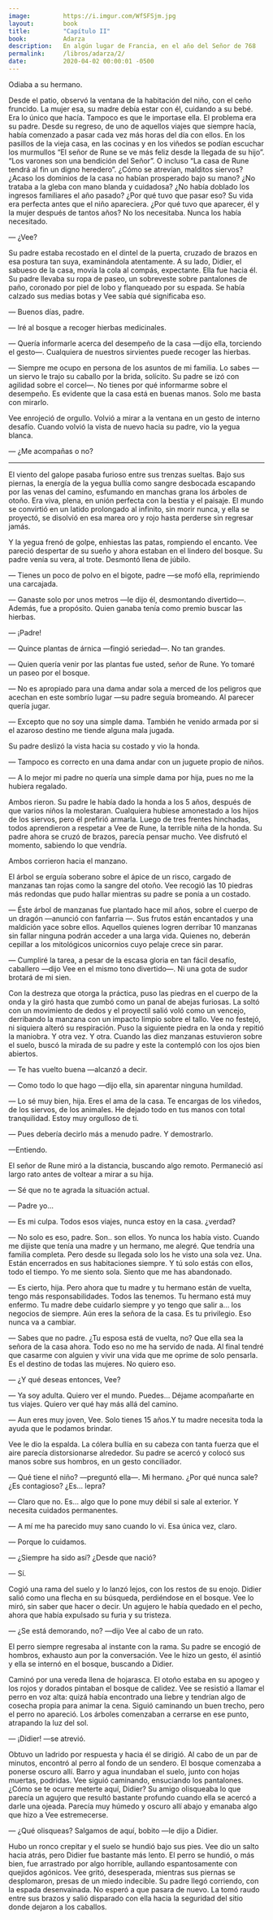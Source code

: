 ```yaml
---
image:         https://i.imgur.com/WfSFSjm.jpg
layout:        book
title:         "Capítulo II"
book:          Adarza
description:   En algún lugar de Francia, en el año del Señor de 768 
permalink:     /libros/adarza/2/
date:          2020-04-02 00:00:01 -0500
---
```


Odiaba a su hermano.

Desde el patio, observó la ventana de la habitación del niño, con el ceño fruncido. La mujer esa, su madre debía estar con él, cuidando a su bebé. Era lo único que hacía. Tampoco es que le importase ella. El problema era su padre. Desde su regreso, de uno de aquellos viajes que siempre hacía, había comenzado a pasar cada vez más horas del día con ellos. En los pasillos de la vieja casa, en las cocinas y en los viñedos se podían escuchar los murmullos “El señor de Rune se ve más feliz desde la llegada de su hijo”. “Los varones son una bendición del Señor”. O incluso “La casa de Rune tendrá al fin un digno heredero”. ¿Cómo se atrevían, malditos siervos? ¿Acaso los dominios de la casa no habían prosperado bajo su mano? ¿No trataba a la gleba con mano blanda y cuidadosa? ¿No había doblado los ingresos familiares el año pasado? ¿Por qué tuvo que pasar eso? Su vida era perfecta antes que el niño apareciera. ¿Por qué tuvo que aparecer, él y la mujer después de tantos años? No los necesitaba. Nunca los había necesitado.

— ¿Vee?

Su padre estaba recostado en el dintel de la puerta, cruzado de brazos en esa postura tan suya, examinándola atentamente. A su lado, Didier, el sabueso de la casa, movía la cola al compás, expectante. Ella fue hacia él. Su padre llevaba su ropa de paseo, un sobreveste sobre pantalones de paño, coronado por piel de lobo y flanqueado por su espada. Se había calzado sus medias botas y Vee sabía qué significaba eso.

— Buenos días, padre.

— Iré al bosque a recoger hierbas medicinales.

— Quería informarle acerca del desempeño de la casa —dijo ella, torciendo el gesto—. Cualquiera de nuestros sirvientes puede recoger las hierbas.

— Siempre me ocupo en persona de los asuntos de mi familia. Lo sabes —un siervo le trajo su caballo por la brida, solícito. Su padre se izó con agilidad sobre el corcel—. No tienes por qué informarme sobre el desempeño. Es evidente que la casa está en buenas manos. Solo me basta con mirarlo.

Vee enrojeció de orgullo. Volvió a mirar a la ventana en un gesto de interno desafío. Cuando volvió la vista de nuevo hacia su padre, vio la yegua blanca.

— ¿Me acompañas o no?

<hr class="double-line large">

El viento del galope pasaba furioso entre sus trenzas sueltas. Bajo sus piernas, la energía de la yegua bullía como sangre desbocada escapando por las venas del camino, esfumando en manchas grana los árboles de otoño. Era viva, plena, en unión perfecta con la bestia y el paisaje. El mundo se convirtió en un latido prolongado al infinito, sin morir nunca, y ella se proyectó, se disolvió en esa marea oro y rojo hasta perderse sin regresar jamás.

Y la yegua frenó de golpe, enhiestas las patas, rompiendo el encanto. Vee pareció despertar de su sueño y ahora estaban en el lindero del bosque. Su padre venía su vera, al trote. Desmontó llena de júbilo.

— Tienes un poco de polvo en el bigote, padre —se mofó ella, reprimiendo una carcajada.

— Ganaste solo por unos metros —le dijo él, desmontando divertido—. Además, fue a propósito. Quien ganaba tenía como premio buscar las hierbas.

— ¡Padre!

— Quince plantas de árnica —fingió seriedad—. No tan grandes.

— Quien quería venir por las plantas fue usted, señor de Rune. Yo tomaré un paseo por el bosque.

— No es apropiado para una dama andar sola a merced de los peligros que acechan en este sombrío lugar —su padre seguía bromeando. Al parecer quería jugar.

— Excepto que no soy una simple dama. También he venido armada por si el azaroso destino me tiende alguna mala jugada.

Su padre deslizó la vista hacia su costado y vio la honda.

— Tampoco es correcto en una dama andar con un juguete propio de niños.

— A lo mejor mi padre no quería una simple dama por hija, pues no me la hubiera regalado.

Ambos rieron. Su padre le había dado la honda a los 5 años, después de que varios niños la molestaran. Cualquiera hubiese amonestado a los hijos de los siervos, pero él prefirió armarla. Luego de tres frentes hinchadas, todos aprendieron a respetar a Vee de Rune, la terrible niña de la honda. Su padre ahora se cruzó de brazos, parecía pensar mucho. Vee disfrutó el momento, sabiendo lo que vendría.

Ambos corrieron hacia el manzano.

El árbol se erguía soberano sobre el ápice de un risco, cargado de manzanas tan rojas como la sangre del otoño. Vee recogió las 10 piedras más redondas que pudo hallar mientras su padre se ponía a un costado.

— Éste árbol de manzanas fue plantado hace mil años, sobre el cuerpo de un dragón —anunció con fanfarria —. Sus frutos están encantados y una maldición yace sobre ellos. Aquellos quienes logren derribar 10 manzanas sin fallar ninguna podrán acceder a una larga vida. Quienes no, deberán cepillar a los mitológicos unicornios cuyo pelaje crece sin parar. 

— Cumpliré la tarea, a pesar de la escasa gloria en tan fácil desafío, caballero —dijo Vee en el mismo tono divertido—. Ni una gota de sudor brotará de mi sien.

Con la destreza que otorga la práctica, puso las piedras en el cuerpo de la onda y la giró hasta que zumbó como un panal de abejas furiosas. La soltó con un movimiento de dedos y el proyectil salió voló como un vencejo, derribando la manzana con un impacto limpio sobre el tallo. Vee no festejó, ni siquiera alteró su respiración. Puso la siguiente piedra en la onda y repitió la maniobra. Y otra vez. Y otra. Cuando las diez manzanas estuvieron sobre el suelo, buscó la mirada de su padre y este la contempló con los ojos bien abiertos.

— Te has vuelto buena —alcanzó a decir.

— Como todo lo que hago —dijo ella, sin aparentar ninguna humildad.

— Lo sé muy bien, hija. Eres el ama de la casa. Te encargas de los viñedos, de los siervos, de los animales. He dejado todo en tus manos con total tranquilidad. Estoy muy orgulloso de ti.

— Pues debería decirlo más a menudo padre. Y demostrarlo.

—Entiendo.

El señor de Rune miró a la distancia, buscando algo remoto. Permaneció así largo rato antes de voltear a mirar a su hija.

— Sé que no te agrada la situación actual.

— Padre yo…

— Es mi culpa. Todos esos viajes, nunca estoy en la casa. ¿verdad?

— No solo es eso, padre. Son.. son ellos. Yo nunca los había visto. Cuando me dijiste que tenía una madre y un hermano, me alegré. Que tendría una familia completa. Pero desde su llegada solo los he visto una sola vez. Una. Están encerrados en sus habitaciones siempre. Y tú solo estás con ellos, todo el tiempo. Yo me siento sola. Siento que me has abandonado.

— Es cierto, hija. Pero ahora que tu madre y tu hermano están de vuelta, tengo más responsabilidades. Todos las tenemos. Tu hermano está muy enfermo. Tu madre debe cuidarlo siempre y yo tengo que salir a… los negocios de siempre. Aún eres la señora de la casa. Es tu privilegio. Eso nunca va a cambiar.

— Sabes que no padre. ¿Tu esposa está de vuelta, no? Que ella sea la señora de la casa ahora. Todo eso no me ha servido de nada. Al final tendré que casarme con alguien y vivir una vida que me oprime de solo pensarla. Es el destino de todas las mujeres. No quiero eso.

— ¿Y qué deseas entonces, Vee?

— Ya soy adulta. Quiero ver el mundo. Puedes… Déjame acompañarte en tus viajes. Quiero ver qué hay más allá del camino.

— Aun eres muy joven, Vee. Solo tienes 15 años.Y tu madre necesita toda la ayuda que le podamos brindar.

Vee le dio la espalda. La cólera bullía en su cabeza con tanta fuerza que el aire parecía distorsionarse alrededor. Su padre se acercó y colocó sus manos sobre sus hombros, en un gesto conciliador.

— Qué tiene el niño? —preguntó ella—. Mi hermano. ¿Por qué nunca sale? ¿Es contagioso? ¿Es… lepra?

— Claro que no. Es… algo que lo pone muy débil si sale al exterior. Y necesita cuidados permanentes. 

— A mí me ha parecido muy sano cuando lo vi. Esa única vez, claro.

— Porque lo cuidamos.

— ¿Siempre ha sido así? ¿Desde que nació?

— Sí.

Cogió una rama del suelo y lo lanzó lejos, con los restos de su enojo. Didier salió como una flecha en su búsqueda, perdiéndose en el bosque. Vee lo miró, sin saber que hacer o decir. Un agujero le había quedado en el pecho, ahora que había expulsado su furia y su tristeza.

— ¿Se está demorando, no? —dijo Vee al cabo de un rato.

El perro siempre regresaba al instante con la rama. Su padre se encogió de hombros, exhausto aun por la conversación. Vee le hizo un gesto, él asintió y ella se internó en el bosque, buscando a Didier.

Caminó por una vereda llena de hojarasca. El otoño estaba en su apogeo y los rojos y dorados pintaban el bosque de calidez. Vee se resistió a llamar el perro en voz alta: quizá había encontrado una liebre y tendrían algo de cosecha propia para animar la cena. Siguió caminando un buen trecho, pero el perro no apareció. Los árboles comenzaban a cerrarse en ese punto, atrapando la luz del sol. 

— ¡Didier! —se atrevió.

Obtuvo un ladrido por respuesta y hacia él se dirigió. Al cabo de un par de minutos, encontró al perro al fondo de un sendero. El bosque comenzaba a ponerse oscuro allí. Barro y agua inundaban el suelo, junto con hojas muertas, podridas. Vee siguió caminando, ensuciando los pantalones. ¿Cómo se te ocurre meterte aquí, Didier? Su amigo olisqueaba lo que parecía un agujero que resultó bastante profundo cuando ella se acercó a darle una ojeada. Parecía muy húmedo y oscuro allí abajo y emanaba algo que hizo a Vee estremecerse. 

— ¿Qué olisqueas? Salgamos de aquí, bobito —le dijo a Didier.

Hubo un ronco crepitar y el suelo se hundió bajo sus pies. Vee dio un salto hacia atrás, pero Didier fue bastante más lento. El perro se hundió, o más bien, fue arrastrado por algo horrible, aullando espantosamente con quejidos agónicos. Vee gritó, desesperada, mientras sus piernas se desplomaron, presas de un miedo indecible. Su padre llegó corriendo, con la espada desenvainada. No esperó a que pasara de nuevo. La tomó raudo entre sus brazos y salió disparado con ella hacia la seguridad del sitio donde dejaron a los caballos.

